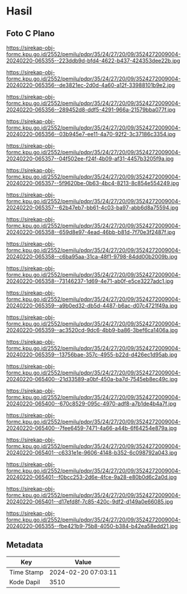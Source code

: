 # Hasil

## Foto C Plano

https://sirekap-obj-formc.kpu.go.id/2552/pemilu/pdpr/35/24/27/20/09/3524272009004-20240220-065355--223ddb9d-bfd4-4622-b437-424353dee22b.jpg

https://sirekap-obj-formc.kpu.go.id/2552/pemilu/pdpr/35/24/27/20/09/3524272009004-20240220-065356--de3821ec-2d0d-4a60-a12f-33988101b9e2.jpg

https://sirekap-obj-formc.kpu.go.id/2552/pemilu/pdpr/35/24/27/20/09/3524272009004-20240220-065356--289452d8-ddf5-4291-966a-21579bba077f.jpg

https://sirekap-obj-formc.kpu.go.id/2552/pemilu/pdpr/35/24/27/20/09/3524272009004-20240220-065356--03b945e7-ee11-4a70-92f2-3c37186c3354.jpg

https://sirekap-obj-formc.kpu.go.id/2552/pemilu/pdpr/35/24/27/20/09/3524272009004-20240220-065357--04f502ee-f24f-4b09-af31-4457b3205f9a.jpg

https://sirekap-obj-formc.kpu.go.id/2552/pemilu/pdpr/35/24/27/20/09/3524272009004-20240220-065357--5f9620be-0b63-4bc4-8213-8c854e554249.jpg

https://sirekap-obj-formc.kpu.go.id/2552/pemilu/pdpr/35/24/27/20/09/3524272009004-20240220-065357--62b47eb7-bb61-4c03-ba97-abb6d8a75594.jpg

https://sirekap-obj-formc.kpu.go.id/2552/pemilu/pdpr/35/24/27/20/09/3524272009004-20240220-065358--659d8e97-4ead-46bb-b81d-7f70e3f2487f.jpg

https://sirekap-obj-formc.kpu.go.id/2552/pemilu/pdpr/35/24/27/20/09/3524272009004-20240220-065358--c6ba95aa-31ca-48f1-9798-84dd00b2009b.jpg

https://sirekap-obj-formc.kpu.go.id/2552/pemilu/pdpr/35/24/27/20/09/3524272009004-20240220-065358--73146237-1d69-4e71-ab0f-e5ce3227adc1.jpg

https://sirekap-obj-formc.kpu.go.id/2552/pemilu/pdpr/35/24/27/20/09/3524272009004-20240220-065359--a9b0ed32-db5d-4487-b6ac-d07c4721f49a.jpg

https://sirekap-obj-formc.kpu.go.id/2552/pemilu/pdpr/35/24/27/20/09/3524272009004-20240220-065359--ac3520cd-9dc6-4bb9-ba86-3bef6ca1406a.jpg

https://sirekap-obj-formc.kpu.go.id/2552/pemilu/pdpr/35/24/27/20/09/3524272009004-20240220-065359--13756bae-357c-4955-b22d-d426ec1d95ab.jpg

https://sirekap-obj-formc.kpu.go.id/2552/pemilu/pdpr/35/24/27/20/09/3524272009004-20240220-065400--21d33589-a0bf-450a-ba7d-7545eb8ec49c.jpg

https://sirekap-obj-formc.kpu.go.id/2552/pemilu/pdpr/35/24/27/20/09/3524272009004-20240220-065400--670c8529-095c-4970-adf8-a7b1de4b4a7f.jpg

https://sirekap-obj-formc.kpu.go.id/2552/pemilu/pdpr/35/24/27/20/09/3524272009004-20240220-065400--7fee6459-7471-4a66-a44b-6f64254e879a.jpg

https://sirekap-obj-formc.kpu.go.id/2552/pemilu/pdpr/35/24/27/20/09/3524272009004-20240220-065401--c6331e1e-9606-4148-b352-6c098792a043.jpg

https://sirekap-obj-formc.kpu.go.id/2552/pemilu/pdpr/35/24/27/20/09/3524272009004-20240220-065401--f0bcc253-2d6e-4fce-9a28-e80b0d6c2a0d.jpg

https://sirekap-obj-formc.kpu.go.id/2552/pemilu/pdpr/35/24/27/20/09/3524272009004-20240220-065401--d17efd8f-7c85-420c-9df2-d149a0e66085.jpg

https://sirekap-obj-formc.kpu.go.id/2552/pemilu/pdpr/35/24/27/20/09/3524272009004-20240220-065355--fbe421b9-75b8-4050-b384-b42ea58edd21.jpg


## Metadata

| Key        | Value               |
| ---------- | ------------------- |
| Time Stamp | 2024-02-20 07:03:11 |
| Kode Dapil | 3510                |



